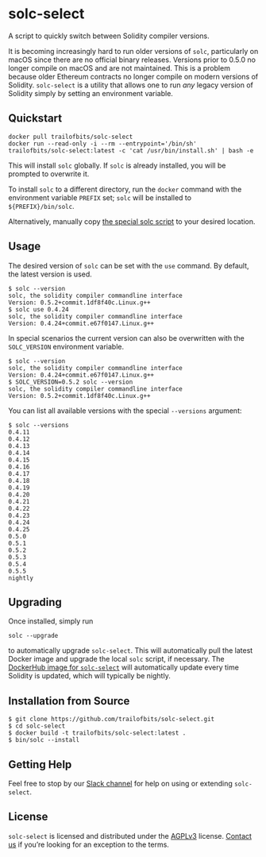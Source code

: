 # solc-select
A script to quickly switch between Solidity compiler versions.

It is becoming increasingly hard to run older versions of `solc`,
particularly on macOS since there are no official binary releases.
Versions prior to 0.5.0 no longer compile on macOS and are not
maintained. This is a problem because older Ethereum contracts no
longer compile on modern versions of Solidity. `solc-select` is a
utility that allows one to run _any_ legacy version of Solidity simply
by setting an environment variable.

## Quickstart

```
docker pull trailofbits/solc-select
docker run --read-only -i --rm --entrypoint='/bin/sh' trailofbits/solc-select:latest -c 'cat /usr/bin/install.sh' | bash -e
```

This will install `solc` globally. If `solc` is already installed, you
will be prompted to overwrite it.

To install `solc` to a different directory, run the `docker` command
with the environment variable `PREFIX` set; `solc` will be installed
to `${PREFIX}/bin/solc`.

Alternatively, manually copy [the special solc script](bin/solc) to your desired location.

## Usage

The desired version of `solc` can be set with the `use` command. By default, the latest version is used.

```
$ solc --version
solc, the solidity compiler commandline interface
Version: 0.5.2+commit.1df8f40c.Linux.g++
$ solc use 0.4.24
solc, the solidity compiler commandline interface
Version: 0.4.24+commit.e67f0147.Linux.g++
```


In special scenarios the current version can also be overwritten with the `SOLC_VERSION` environment variable.

```
$ solc --version
solc, the solidity compiler commandline interface
Version: 0.4.24+commit.e67f0147.Linux.g++
$ SOLC_VERSION=0.5.2 solc --version
solc, the solidity compiler commandline interface
Version: 0.5.2+commit.1df8f40c.Linux.g++
```


You can list all available versions with the special `--versions` argument:
```
$ solc --versions
0.4.11
0.4.12
0.4.13
0.4.14
0.4.15
0.4.16
0.4.17
0.4.18
0.4.19
0.4.20
0.4.21
0.4.22
0.4.23
0.4.24
0.4.25
0.5.0
0.5.1
0.5.2
0.5.3
0.5.4
0.5.5
nightly
```

## Upgrading

Once installed, simply run
```
solc --upgrade
```
to automatically upgrade `solc-select`. This will automatically pull the latest Docker image and upgrade the local `solc` script, if necessary. The [DockerHub image for `solc-select`](https://hub.docker.com/r/trailofbits/solc-select) will automatically update every time Solidity is updated, which will typically be nightly.

## Installation from Source

```
$ git clone https://github.com/trailofbits/solc-select.git
$ cd solc-select
$ docker build -t trailofbits/solc-select:latest .
$ bin/solc --install
```

## Getting Help

Feel free to stop by our [Slack channel](https://empirehacking.slack.com/) for help on using or extending `solc-select`.

## License

`solc-select` is licensed and distributed under the [AGPLv3](LICENSE) license. [Contact us](mailto:opensource@trailofbits.com) if you’re looking for an exception to the terms.
